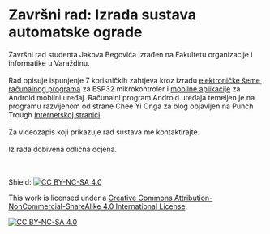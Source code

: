 # Završni rad: Izrada sustava automatske ograde
Završni rad studenta Jakova Begovića izrađen na Fakultetu organizacije i informatike u Varaždinu.
<br><br>
Rad opisuje ispunjenje 7 korisničkih zahtjeva kroz izradu [elektroničke šeme](https://github.com/JakovBegovic/Zavrsni-rad-Izrada-sustava-automatske-ograde/blob/f0504f157ec1bfaa34063289cfe9e16f4040d837/Elektroni%C4%8Dka%20%C5%A1ema.pdf), [računalnog programa](https://github.com/JakovBegovic/Zavrsni-rad-Izrada-sustava-automatske-ograde/tree/f0504f157ec1bfaa34063289cfe9e16f4040d837/Kod%20mikrokontrolera) za ESP32 mikrokontroler i [mobilne aplikacije]() za Android mobilni uređaj.
Računalni program Android uređaja temeljen je na programu razvijenom od strane Chee Yi Onga za blog objavljen na Punch Trough [Internetskoj stranici](https://punchthrough.com/android-ble-guide/).
<br><br>
Za videozapis koji prikazuje rad sustava me kontaktirajte.
<br><br>
Iz rada dobivena odlična ocjena.


<br><br>
Shield: [![CC BY-NC-SA 4.0][cc-by-nc-sa-shield]][cc-by-nc-sa]

This work is licensed under a
[Creative Commons Attribution-NonCommercial-ShareAlike 4.0 International License][cc-by-nc-sa].

[![CC BY-NC-SA 4.0][cc-by-nc-sa-image]][cc-by-nc-sa]

[cc-by-nc-sa]: http://creativecommons.org/licenses/by-nc-sa/4.0/
[cc-by-nc-sa-image]: https://licensebuttons.net/l/by-nc-sa/4.0/88x31.png
[cc-by-nc-sa-shield]: https://img.shields.io/badge/License-CC%20BY--NC--SA%204.0-lightgrey.svg

